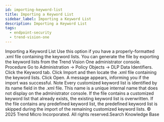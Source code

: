 ```yaml
---
id: importing-keyword-list
title: Importing a Keyword List
sidebar_label: Importing a Keyword List
description: Importing a Keyword List
tags:
  - endpoint-security
  - trend-vision-one
---
```


 Importing a Keyword List Use this option if you have a properly-formatted .xml file containing the keyword lists. You can generate the file by exporting the keyword lists from the Trend Vision One administrator console. Procedure Go to Administration → Policy Objects → DLP Data Identifiers. Click the Keyword tab. Click Import and then locate the .xml file containing the keyword lists. Click Open. A message appears, informing you if the import was successful. Note Every customized keyword list is identified by its name field in the .xml file. This name is a unique internal name that does not display on the administrator console. If the file contains a customized keyword list that already exists, the existing keyword list is overwritten. If the file contains any predefined keyword list, the predefined keyword list is skipped during the import of the remaining customized keyword lists. © 2025 Trend Micro Incorporated. All rights reserved.Search Knowledge Base
